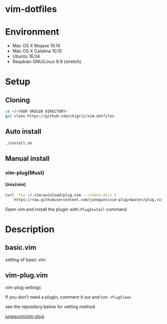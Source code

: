 # vim-dotfiles

# Environment

- Mac OS X Mojave 10.14
- Mac OS X Catalina 10.15
- Ubuntu 16.04
- Raspbian GNU/Linux 9.9 (stretch)

# Setup

## Cloning

```bash
cd ~/<YOUR ORIGIN DIRECTORY>
git clone https://github.com/chigrii/vim-dotfiles
```

## Auto install

```bash
./install.sh
```

## Manual install

### vim-plug(Must)

#### Unix(vim)

```bash
curl -fLo ~/.vim/autoload/plug.vim --create-dirs \
    https://raw.githubusercontent.com/junegunn/vim-plug/master/plug.vim
```

Open vim and install the plugin with`:PlugInstall` command

# Description

## basic.vim

setting of basic vim

## vim-plug.vim

vim-plug settings

If you don't need a plugin, comment it out and run `:PlugClean`

see the repository below for setting method

[junegunn/vim-plug](https://github.com/junegunn/vim-plug)

